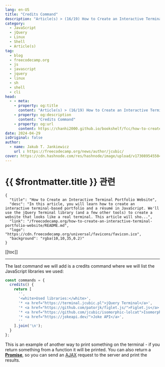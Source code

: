 ```yaml
---
lang: en-US
title: "Credits Command"
description: "Article(s) > (16/19) How to Create an Interactive Terminal Portfolio Website" 
category:
  - JavaScript
  - jQuery
  - Linux
  - Shell
  - Article(s)
tag: 
  - blog
  - freecodecamp.org
  - js
  - javascript
  - jquery
  - linux
  - sh
  - shell
  - cli
head:
  - - meta:
    - property: og:title
      content: "Article(s) > (16/19) How to Create an Interactive Terminal Portfolio Website"
    - property: og:description
      content: "Credits Command"
    - property: og:url
      content: https://chanhi2000.github.io/bookshelf/fcc/how-to-create-an-interactive-terminal-portfolio-website/credits-command.html
date: 2024-04-29
isOriginal: false
author:
  - name: Jakub T. Jankiewicz
    url : https://freecodecamp.org/news/author/jcubic/
cover: https://cdn.hashnode.com/res/hashnode/image/upload/v1730895455049/8fefc48c-761d-4ec5-8f60-b6eb2f97a42a.png
---
```


# {{ $frontmatter.title }} 관련

```component VPCard
{
  "title": "How to Create an Interactive Terminal Portfolio Website",
  "desc": "In this article, you will learn how to create an interactive terminal-based portfolio and a résumé in JavaScript. We'll use the jQuery Terminal library (and a few other tools) to create a website that looks like a real terminal. This article will sho...",
  "link": "/freecodecamp.org/how-to-create-an-interactive-terminal-portfolio-website/README.md",
  "logo": "https://cdn.freecodecamp.org/universal/favicons/favicon.ico",
  "background": "rgba(10,10,35,0.2)"
}
```

[[toc]]

---

<SiteInfo
  name="How to Create an Interactive Terminal Portfolio Website"
  desc="In this article, you will learn how to create an interactive terminal-based portfolio and a résumé in JavaScript. We'll use the jQuery Terminal library (and a few other tools) to create a website that looks like a real terminal. This article will sho..."
  url="https://freecodecamp.org/news/how-to-create-an-interactive-terminal-portfolio-website#heading-credits-command"
  logo="https://cdn.freecodecamp.org/universal/favicons/favicon.ico"
  preview="https://cdn.hashnode.com/res/hashnode/image/upload/v1730895455049/8fefc48c-761d-4ec5-8f60-b6eb2f97a42a.png"/>

The last command we will add is a credits command where we will list the JavaScript libraries we used:

```js
const commands = {
  credits() {
    return [
      '',
      '<white>Used libraries:</white>',
      '* <a href="https://terminal.jcubic.pl">jQuery Terminal</a>',
      '* <a href="https://github.com/patorjk/figlet.js/">Figlet.js</a>',
      '* <a href="https://github.com/jcubic/isomorphic-lolcat">Isomorphic Lolcat</a>',
      '* <a href="https://jokeapi.dev/">Joke API</a>',
      ''
    ].join('\n');
  }
};
```

This is an example of another way to print something on the terminal - if you return something from a function it will be printed. You can also return a [**Promise**](/freecodecamp.org/javascript-promises-explained.md), so you can send an [<VPIcon icon="fa-brands fa-wikipedia-w"/>AJAX](https://en.wikipedia.org/wiki/Ajax_\(programming\)) request to the server and print the results.
